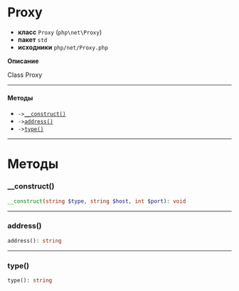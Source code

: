 # Proxy

- **класс** `Proxy` (`php\net\Proxy`)
- **пакет** `std`
- **исходники** `php/net/Proxy.php`

**Описание**

Class Proxy

---

#### Методы

- `->`[`__construct()`](#method-__construct)
- `->`[`address()`](#method-address)
- `->`[`type()`](#method-type)

---
# Методы

<a name="method-__construct"></a>

### __construct()
```php
__construct(string $type, string $host, int $port): void
```

---

<a name="method-address"></a>

### address()
```php
address(): string
```

---

<a name="method-type"></a>

### type()
```php
type(): string
```